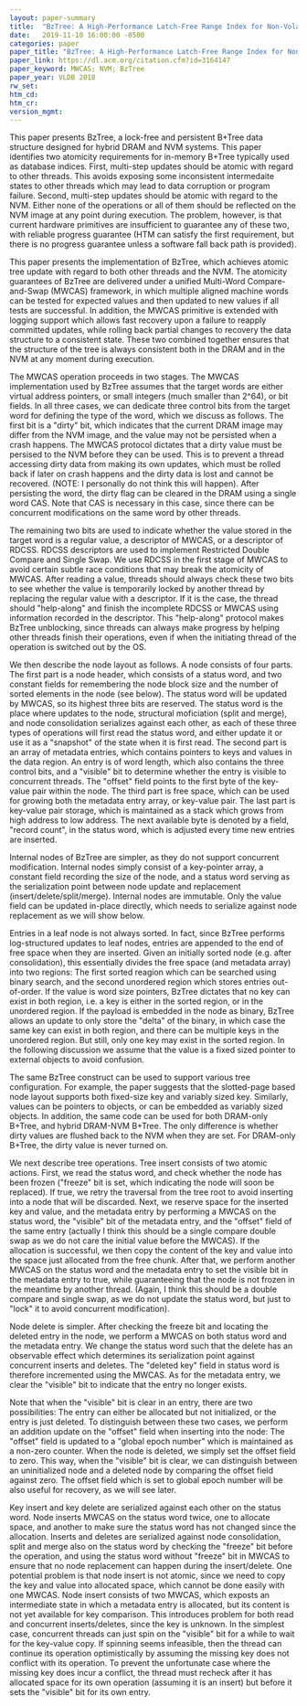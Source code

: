 ```yaml
---
layout: paper-summary
title:  "BzTree: A High-Performance Latch-Free Range Index for Non-Volatile Memory"
date:   2019-11-10 16:00:00 -0500
categories: paper
paper_title: "BzTree: A High-Performance Latch-Free Range Index for Non-Volatile Memory"
paper_link: https://dl.acm.org/citation.cfm?id=3164147
paper_keyword: MWCAS; NVM; BzTree
paper_year: VLDB 2018
rw_set:
htm_cd:
htm_cr:
version_mgmt:
---
```


This paper presents BzTree, a lock-free and persistent B+Tree data structure designed for hybrid DRAM and NVM systems.
This paper identifies two atomicity requirements for in-memory B+Tree typically used as database indices. First, multi-step
updates should be atomic with regard to other threads. This avoids exposing some inconsistent intermedaite states to other
threads which may lead to data corruption or program failure. Second, multi-step updates should be atomic with
regard to the NVM. Either none of the operations or all of them should be reflected on the NVM image at any point during
execution. The problem, however, is that current hardware primitives are insufficient to guarantee any of these two, with 
reliable progress guarantee (HTM can satisfy the first requirement, but there is no progress guarantee unless a software 
fall back path is provided). 

This paper presents the implementation of BzTree, which achieves atomic tree update with regard to both other threads and 
the NVM. The atomicity guarantees of BzTree are delivered under a unified Multi-Word Compare-and-Swap (MWCAS) framework, 
in which multiple aligned machine words can be tested for expected values and then updated to new values if all tests are 
successful. In addition, the MWCAS primitive is extended with logging support which allows fast recovery upon a failure 
to reapply committed updates, while rolling back partial changes to recovery the data structure to a consistent state. 
These two combined together ensures that the structure of the tree is always consistent both in the DRAM and in the NVM 
at any moment during execution.

The MWCAS operation proceeds in two stages. The MWCAS implementation used by BzTree assumes that the target words are
either virtual address pointers, or small integers (much smaller than 2^64), or bit fields. In all three cases, we 
can dedicate three control bits from the target word for defining the type of the word, which we discuss as follows. 
The first bit is a "dirty" bit, which indicates that the current DRAM image may differ from the NVM image, and the value
may not be persisted when a crash happens. The MWCAS protocol dictates that a dirty value must be persised to the NVM
before they can be used. This is to prevent a thread accessing dirty data from making its own updates, which must
be rolled back if later on crash happens and the dirty data is lost and cannot be recovered. (NOTE: I personally do not
think this will happen). After persisting the word, the dirty flag can be cleared in the DRAM using a single word CAS.
Note that CAS is necessary in this case, since there can be concurrent modifications on the same word by other threads.

The remaining two bits are used to indicate whether the value stored in the target word is a regular value, a descriptor
of MWCAS, or a descriptor of RDCSS. RDCSS descriptors are used to implement Restricted Double Compare and Single Swap.
We use RDCSS in the first stage of MWCAS to avoid certain subtle race conditions that may break the atomicity of MWCAS.
After reading a value, threads should always check these two bits to see whether the value is temporarily locked by another 
thread by replacing the regular value with a descriptor. If it is the case, the thread should "help-along" and finish the 
incomplete RDCSS or MWCAS using information recorded in the descriptor. This "help-along" protocol makes BzTree unblocking,
since threads can always make progress by helping other threads finish their operations, even if when the initiating thread
of the operation is switched out by the OS. 

We then describe the node layout as follows. A node consists of four parts. The first part is a node header, which consists 
of a status word, and two constant fields for remembering the node block size and the number of sorted elements in the node
(see below). The status word will be updated by MWCAS, so its highest three bits are reserved. The status word is the place
where updates to the node, structural moficiation (split and merge), and node consolidation serializes against each other,
as each of these three types of operations will first read the status word, and either update it or use it as a "snapshot"
of the state when it is first read. The second part is an array of metadata entries, which contains pointers to keys and values
in the data region. An entry is of word length, which also contains the three control bits, and a "visible" bit to determine
whether the entry is visible to concurrent threads. The "offset" field points to the first byte of the key-value pair
within the node. The third part is free space, which can be used for growing both the metadata entry array, or key-value pair.
The last part is key-value pair storage, which is maintained as a stack which grows from high address to low address.
The next available byte is denoted by a field, "record count", in the status word, which is adjusted every time new entries 
are inserted.

Internal nodes of BzTree are simpler, as they do not support concurrent modification. Internal nodes simply consist of 
a key-pointer array, a constant field recording the size of the node, and a status word serving as the serialization point
between node update and replacement (insert/delete/split/merge). Internal nodes are immutable. Only the value field can
be updated in-place directly, which needs to serialize against node replacement as we will show below.

Entries in a leaf node is not always sorted. In fact, since BzTree performs log-structured updates to leaf nodes, entries 
are appended to the end of free space when they are inserted. Given an initially sorted node (e.g. after consolidation), 
this essentially divides the free space (and metadata array) into two regions: The first sorted reagion which can be searched
using binary search, and the second unordered region which stores entries out-of-order. If the value is word size pointers,
BzTree dictates that no key can exist in both region, i.e. a key is either in the sorted region, or in the unordered region.
If the payload is embedded in the node as binary, BzTree allows an update to only store the "delta" of the binary, in
which case the same key can exist in both region, and there can be multiple keys in the unordered region. But still, only 
one key may exist in the sorted region. In the following discussion we assume that the value is a fixed sized pointer 
to external objects to avoid confusion.

The same BzTree construct can be used to support various tree configuration. For example, the paper suggests that the 
slotted-page based node layout supports both fixed-size key and variably sized key. Similarly, values can be pointers
to objects, or can be embedded as variably sized objects. In addition, the same code can be used for both DRAM-only
B+Tree, and hybrid DRAM-NVM B+Tree. The only difference is whether dirty values are flushed back to the NVM when they
are set. For DRAM-only B+Tree, the dirty value is never turned on.

We next describe tree operations. Tree insert consists of two atomic actions. First, we read the status word, and check
whether the node has been frozen ("freeze" bit is set, which indicating the node will soon be replaced). If true, we retry
the traversal from the tree root to avoid inserting into a node that will be discarded. Next, we reserve space for the 
inserted key and value, and the metadata entry by performing a MWCAS on the status word, the "visible" bit of the metadata 
entry, and the "offset" field of the same entry (actually I think this should be a single compare double swap as we
do not care the initial value before the MWCAS). If the allocation is successful, we then copy the content of the key
and value into the space just allocated from the free chunk. After that, we perform another MWCAS on the status word
and the metadata entry to set the visible bit in the metadata entry to true, while guaranteeing that the node is not 
frozen in the meantime by another thread. (Again, I think this should be a double compare and single swap, as we do
not update the status word, but just to "lock" it to avoid concurrent modification).

Node delete is simpler. After checking the freeze bit and locating the deleted entry in the node, we perform a MWCAS on 
both status word and the metadata entry. We change the status word such that the delete has an observable effect which
determines its serialization point against concurrent inserts and deletes. The "deleted key" field in status word is 
therefore incremented using the MWCAS. As for the metadata entry, we clear the "visible" bit to indicate that the entry
no longer exists.

Note that when the "visible" bit is clear in an entry, there are two possibilities: The entry can either be allocated
but not initialized, or the entry is just deleted. To distinguish between these two cases, we perform an addition update
on the "offset" field when inserting into the node: The "offset" field is updated to a "global epoch number" which is 
maintained as a non-zero counter. When the node is deleted, we simply set the offset field to zero. This way, when the 
"visible" bit is clear, we can distinguish between an uninitialized node and a deleted node by comparing the offset
field against zero. The offset field which is set to global epoch number will be also useful for recovery, as we will 
see later.

Key insert and key delete are serialized against each other on the status word. Node inserts MWCAS on the status
word twice, one to allocate space, and another to make sure the status word has not changed since the allocation.
Inserts and deletes are serialized against node consolidation, split and merge also on the status word by checking
the "freeze" bit before the operation, and using the status word without "freeze" bit in MWCAS to ensure that no
node replacement can happen during the insert/delete. One potential problem is that node insert is not atomic, since
we need to copy the key and value into allocated space, which cannot be done easily with one MWCAS. Node insert consists
of two MWCAS, which exposts an intermediate state in which a metadata entry is allocated, but its content is not yet
available for key comparison. This introduces problem for both read and concurrent inserts/deletes, since the key
is unknown. In the simplest case, concurrent threads can just spin on the "visible" bit for a while to wait for the 
key-value copy. If spinning seems infeasible, then the thread can continue its operation optimistically by assuming the 
missing key does not conflict with its operation. To prevent the unfortunate case where the missing key does incur a conflict,
the thread must recheck after it has allocated space for its own operation (assuming it is an insert) but before it sets
the "visible" bit for its own entry.
